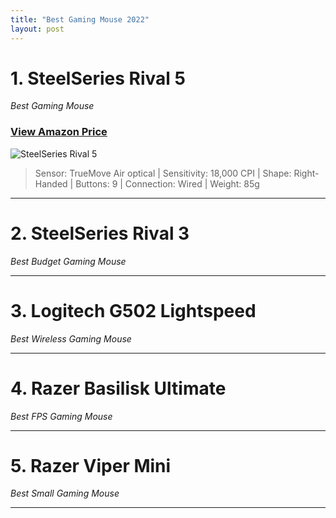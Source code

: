 ```yaml
---
title: "Best Gaming Mouse 2022"
layout: post
---
```

# 1. SteelSeries Rival 5

_Best Gaming Mouse_

### [View Amazon Price](https://amzn.to/3RaqFJp)

![SteelSeries Rival 5](https://kainos-img.dgn.lt/photos2_25_119062736/img.jpg)

> Sensor: TrueMove Air optical | Sensitivity: 18,000 CPI | Shape: Right-Handed | Buttons: 9 | Connection: Wired | Weight: 85g

---

# 2. SteelSeries Rival 3

_Best Budget Gaming Mouse_

---

# 3. Logitech G502 Lightspeed

_Best Wireless Gaming Mouse_

---

# 4. Razer Basilisk Ultimate

_Best FPS Gaming Mouse_

---

# 5. Razer Viper Mini

_Best Small Gaming Mouse_

---
